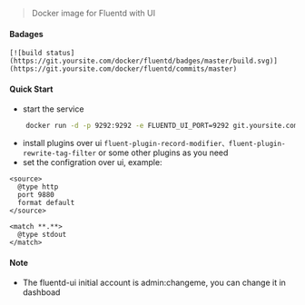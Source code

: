 > Docker image for Fluentd with UI

#### Badages
```
[![build status](https://git.yoursite.com/docker/fluentd/badges/master/build.svg)](https://git.yoursite.com/docker/fluentd/commits/master)
```

#### Quick Start
* start the service
```bash
    docker run -d -p 9292:9292 -e FLUENTD_UI_PORT=9292 git.yoursite.com:5005/docker/fluentd:latest
```
* install plugins over ui `fluent-plugin-record-modifier、fluent-plugin-rewrite-tag-filter` or some other plugins as you need
* set the configration over ui, example:
```
<source>
  @type http
  port 9880
  format default
</source>

<match **.**>
  @type stdout
</match>
```

#### Note
* The fluentd-ui initial account is admin:changeme, you can change it in dashboad

